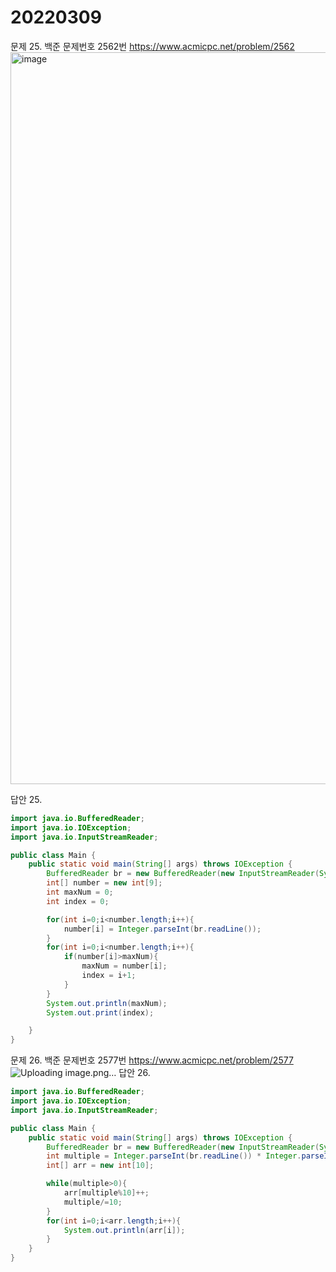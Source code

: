 20220309
========
문제 25. 백준 문제번호 2562번 https://www.acmicpc.net/problem/2562
<br/>
<img width="1171" alt="image" src="https://user-images.githubusercontent.com/65878311/157266603-5186bcb3-1ffb-47fd-aa47-374a4c12535d.png">


답안 25.
~~~java
import java.io.BufferedReader;
import java.io.IOException;
import java.io.InputStreamReader;

public class Main {
    public static void main(String[] args) throws IOException {
        BufferedReader br = new BufferedReader(new InputStreamReader(System.in));
        int[] number = new int[9];
        int maxNum = 0;
        int index = 0;

        for(int i=0;i<number.length;i++){
            number[i] = Integer.parseInt(br.readLine());
        }
        for(int i=0;i<number.length;i++){
            if(number[i]>maxNum){
                maxNum = number[i];
                index = i+1;
            }
        }
        System.out.println(maxNum);
        System.out.print(index);

    }
}
~~~
문제 26. 백준 문제번호 2577번 https://www.acmicpc.net/problem/2577
<br/>
![Uploading image.png…]()
답안 26.
~~~java
import java.io.BufferedReader;
import java.io.IOException;
import java.io.InputStreamReader;

public class Main {
    public static void main(String[] args) throws IOException {
        BufferedReader br = new BufferedReader(new InputStreamReader(System.in));
        int multiple = Integer.parseInt(br.readLine()) * Integer.parseInt(br.readLine()) * Integer.parseInt(br.readLine());
        int[] arr = new int[10];

        while(multiple>0){
            arr[multiple%10]++;
            multiple/=10;
        }
        for(int i=0;i<arr.length;i++){
            System.out.println(arr[i]);
        }
    }
}
~~~
